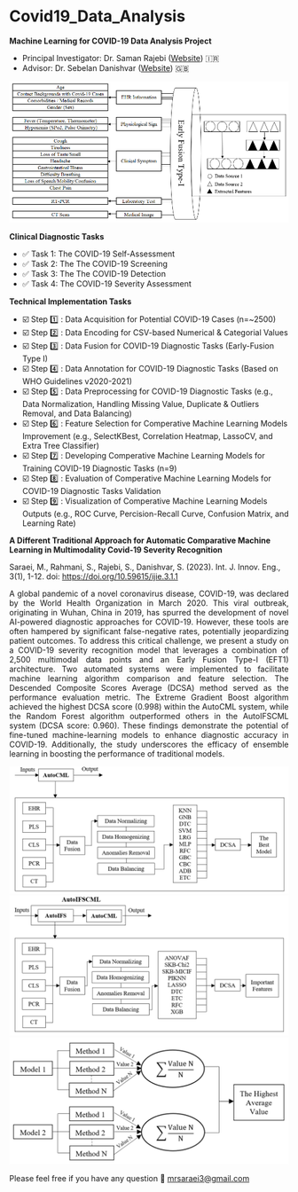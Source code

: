 # Covid19_Data_Analysis
**Machine Learning for COVID-19 Data Analysis Project**
* Principal Investigator: Dr. Saman Rajebi ([Website](https://scholar.google.com/citations?hl=en&user=cZ4PzqcAAAAJ&view_op=list_works&sortby=pubdate)) :iran:
* Advisor: Dr. Sebelan Danishvar ([Website](https://scholar.google.com/citations?hl=en&user=S6jZTFoAAAAJ&view_op=list_works&sortby=pubdate)) :uk:

![COVID-19 Data Acquisition](https://github.com/mrsaraei/Covid19_Data_Analysis/blob/549513fbce9ebf296c274bee5e1f21dfd6275c15/Fig.%201.png)

**Clinical Diagnostic Tasks**
+ :white_check_mark: Task 1: The COVID-19 Self-Assessment
+ :white_check_mark: Task 2: The The COVID-19 Screening
+ :white_check_mark: Task 3: The The COVID-19 Detection 
+ :white_check_mark: Task 4: The COVID-19 Severity Assessment

**Technical Implementation Tasks**
- :ballot_box_with_check: Step :one: : Data Acquisition for Potential COVID-19 Cases (n=~2500)
- :ballot_box_with_check: Step :two: : Data Encoding for CSV-based Numerical & Categorial Values
- :ballot_box_with_check: Step :three: : Data Fusion for COVID-19 Diagnostic Tasks (Early-Fusion Type I)
- :ballot_box_with_check: Step :four: : Data Annotation for COVID-19 Diagnostic Tasks (Based on WHO Guidelines v2020-2021)
- :ballot_box_with_check: Step :five: : Data Preprocessing for COVID-19 Diagnostic Tasks (e.g., Data Normalization, Handling Missing Value, Duplicate & Outliers Removal, and Data Balancing)
- :ballot_box_with_check: Step :six: : Feature Selection for Comperative Machine Learning Models Improvement (e.g., SelectKBest, Correlation Heatmap, LassoCV, and Extra Tree Classifier)
- :ballot_box_with_check: Step :seven: : Developing Comperative Machine Learning Models for Training COVID-19 Diagnostic Tasks (n=9)
- :ballot_box_with_check: Step :eight: : Evaluation of Comperative Machine Learning Models for COVID-19 Diagnostic Tasks Validation
- :ballot_box_with_check: Step :nine: : Visualization of Comperative Machine Learning Models Outputs (e.g., ROC Curve, Percision-Recall Curve, Confusion Matrix, and Learning Rate)


**A Different Traditional Approach for Automatic Comparative Machine Learning in Multimodality Covid-19 Severity Recognition**

Saraei, M., Rahmani, S., Rajebi, S., Danishvar, S. (2023). Int. J. Innov. Eng., 3(1), 1-12. doi: https://doi.org/10.59615/ijie.3.1.1

<p align='justify'>A global pandemic of a novel coronavirus disease, COVID-19, was declared by the World Health Organization in March 2020. This viral outbreak, originating in Wuhan, China in 2019, has spurred the development of novel AI-powered diagnostic approaches for COVID-19. However, these tools are often hampered by significant false-negative rates, potentially jeopardizing patient outcomes. To address this critical challenge, we present a study on a COVID-19 severity recognition model that leverages a combination of 2,500 multimodal data points and an Early Fusion Type-I (EFT1) architecture. Two automated systems were implemented to facilitate machine learning algorithm comparison and feature selection. The Descended Composite Scores Average (DCSA) method served as the performance evaluation metric. The Extreme Gradient Boost algorithm achieved the highest DCSA score (0.998) within the AutoCML system, while the Random Forest algorithm outperformed others in the AutoIFSCML system (DCSA score: 0.960). These findings demonstrate the potential of fine-tuned machine-learning models to enhance diagnostic accuracy in COVID-19. Additionally, the study underscores the efficacy of ensemble learning in boosting the performance of traditional models.</p>

![AutoCML](https://github.com/mrsaraei/Covid19_Data_Analysis/blob/549513fbce9ebf296c274bee5e1f21dfd6275c15/Fig.%202.png)
![AutoIFSCML](https://github.com/mrsaraei/Covid19_Data_Analysis/blob/549513fbce9ebf296c274bee5e1f21dfd6275c15/Fig.%203.png)
![Descended Composite Scores Average](https://github.com/mrsaraei/Covid19_Data_Analysis/blob/549513fbce9ebf296c274bee5e1f21dfd6275c15/Fig.%204.png)

Please feel free if you have any question :e-mail: mrsaraei3@gmail.com 
